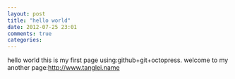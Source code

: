 ```yaml
---
layout: post
title: "hello world"
date: 2012-07-25 23:01
comments: true
categories: 
---
```

hello world
this is my first page using:github+git+octopress.
welcome to my another page:http://www.tanglei.name
